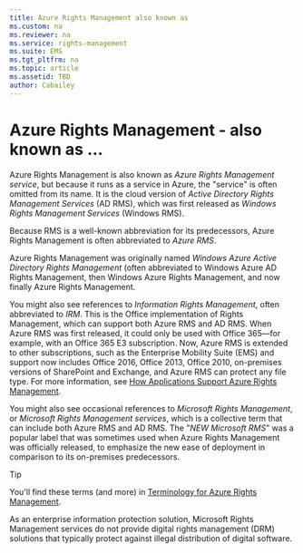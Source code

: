 ```yaml
---
title: Azure Rights Management also known as
ms.custom: na
ms.reviewer: na
ms.service: rights-management
ms.suite: EMS
ms.tgt_pltfrm: na
ms.topic: article
ms.assetid: TBD
author: Cabailey
---
```


# Azure Rights Management - also known as ...

Azure Rights Management is also known as *Azure Rights Management service*, but because it runs as a service in Azure, the "service" is often omitted from its name. It is the cloud version of *Active Directory Rights Management Services* (AD RMS), which was first released as *Windows Rights Management Services* (Windows RMS).

Because RMS is a well-known abbreviation for its predecessors, Azure Rights Management is often abbreviated to *Azure RMS*.

Azure Rights Management was originally named *Windows Azure Active Directory Rights Management* (often abbreviated to Windows Azure AD Rights Management, then Windows Azure Rights Management, and now finally Azure Rights Management.

You might also see references to *Information Rights Management*, often abbreviated to *IRM*. This is the Office implementation of Rights Management, which can support both Azure RMS and AD RMS.  When Azure RMS was first released, it could only be used with Office 365—for example, with an Office 365 E3 subscription. Now, Azure RMS  is extended to other subscriptions, such as the Enterprise Mobility Suite (EMS) and support now includes Office 2016, Office 2013, Office 2010, on-premises versions of SharePoint and Exchange, and Azure RMS can protect any file type. For more information, see [How Applications Support Azure Rights Management](how-applications-support-azure-rights-management.md).

You might also see occasional references to *Microsoft Rights Management*, or *Microsoft Rights Management services*, which is a collective term that can include both Azure RMS and AD RMS.  The "*NEW Microsoft RMS*" was a popular label that was sometimes used  when Azure Rights Management was officially released, to emphasize the new ease of deployment in comparison to its on-premises predecessors.

> [!TIP]
> You'll find these terms (and more) in [Terminology for Azure Rights Management](terminology-for-azure-rights-management.md).

As an enterprise information protection solution, Microsoft Rights Management services do not provide digital rights management (DRM) solutions that typically protect against illegal distribution of digital software. 


